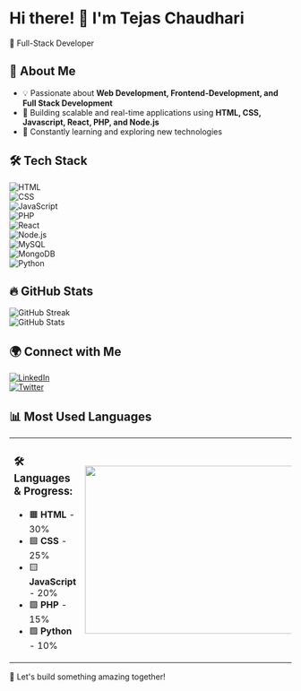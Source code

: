 # Hi there! 👋 I'm Tejas Chaudhari  
🚀 Full-Stack Developer

## 🚀 About Me  
- 💡 Passionate about **Web Development, Frontend-Development, and Full Stack Development**  
- 🎯 Building scalable and real-time applications using **HTML, CSS, Javascript, React, PHP, and Node.js**  
- 🌱 Constantly learning and exploring new technologies

## 🛠 Tech Stack  
![HTML](https://img.shields.io/badge/HTML5-%23E34F26.svg?&style=flat-square&logo=html5&logoColor=white)  
![CSS](https://img.shields.io/badge/CSS3-%231572B6.svg?&style=flat-square&logo=css3&logoColor=white)  
![JavaScript](https://img.shields.io/badge/JavaScript-%23F7DF1E.svg?&style=flat-square&logo=javascript&logoColor=black)  
![PHP](https://img.shields.io/badge/PHP-%23777BB4.svg?&style=flat-square&logo=php&logoColor=white)<br>
![React](https://img.shields.io/badge/React-%2361DAFB.svg?&style=flat-square&logo=react&logoColor=black)  
![Node.js](https://img.shields.io/badge/Node.js-%2343853D.svg?&style=flat-square&logo=node.js&logoColor=white)  
![MySQL](https://img.shields.io/badge/MySQL-%2300f.svg?&style=flat-square&logo=mysql&logoColor=white)  
![MongoDB](https://img.shields.io/badge/MongoDB-%2347A248.svg?&style=flat-square&logo=mongodb&logoColor=white)  
![Python](https://img.shields.io/badge/Python-%233776AB.svg?&style=flat-square&logo=python&logoColor=white)  

## 🔥 GitHub Stats  
![GitHub Streak](https://github-readme-streak-stats.herokuapp.com/?user=yourusername&theme=dark)  
![GitHub Stats](https://github-readme-stats.vercel.app/api?username=yourusername&show_icons=true&theme=dark)  

## 🌍 Connect with Me  
[![LinkedIn](https://img.shields.io/badge/LinkedIn-%230077B5.svg?style=flat-square&logo=linkedin&logoColor=white)](https://linkedin.com/in/yourprofile)  
[![Twitter](https://img.shields.io/badge/Twitter-%231DA1F2.svg?style=flat-square&logo=twitter&logoColor=white)](https://twitter.com/yourhandle) 
<!-- [![Portfolio](https://img.shields.io/badge/Portfolio-%2312100E.svg?style=flat-square&logo=firefox&logoColor=white)](https://yourportfolio.com) -->

## 📊 Most Used Languages  

<table>
<tr>
<td>

### 🛠 Languages & Progress:  
- 🟧 **HTML** - 30%  
- 🟦 **CSS** - 25%  
- 🟨 **JavaScript** - 20%  
- 🟪 **PHP** - 15%  
- 🟩 **Python** - 10%  

</td>
<td>

<img src="https://quickchart.io/chart?c=%7B%22type%22:%22doughnut%22,%22data%22:%7B%22labels%22:%5B%22HTML%22,%22CSS%22,%22JavaScript%22,%22PHP%22,%22Python%22%5D,%22datasets%22:%5B%7B%22data%22:%5B30,25,20,15,10%5D,%22backgroundColor%22:%5B%22%23FFA500%22,%22%23007BFF%22,%22%23F7DF1E%22,%22%236F42C1%22,%22%2328A745%22%5D%7D%5D%7D,%22options%22:%7B%22plugins%22:%7B%22doughnutlabel%22:%7B%22labels%22:%5B%7B%22text%22:%22100%25%20Languages%20Usage%22,%22font%22:%7B%22size%22:16%7D%7D%5D%7D%7D,%22cutoutPercentage%22:50,%22legend%22:%7B%22position%22:%22right%22,%22labels%22:%7B%22fontSize%22:14%7D%7D%7D%7D" width="500" height="300"/>

</td>
</tr>
</table>


🚀 Let's build something amazing together!  
